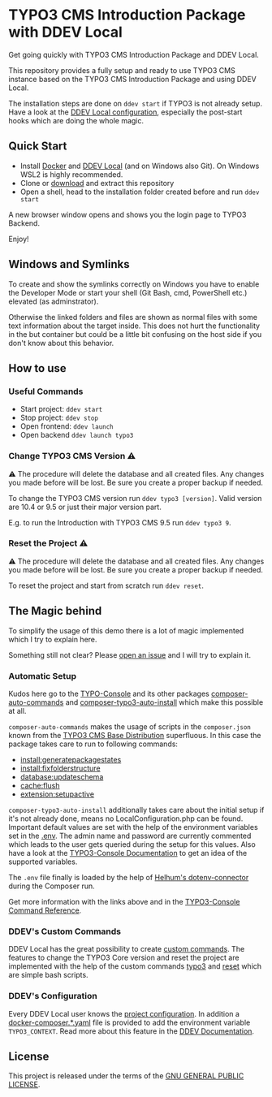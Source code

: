 # TYPO3 CMS Introduction Package with DDEV Local

Get going quickly with TYPO3 CMS Introduction Package and DDEV Local.

This repository provides a fully setup and ready to use TYPO3 CMS instance
based on the TYPO3 CMS Introduction Package and using DDEV Local.

The installation steps are done on `ddev start` if TYPO3 is not already setup.
Have a look at the [DDEV Local configuration](.ddev/config.yaml), especially
the post-start hooks which are doing the whole magic.

## Quick Start

* Install [Docker](https://docs.docker.com/#docker-products) and [DDEV Local](https://ddev.readthedocs.io/en/stable/)
  (and on Windows also Git). On Windows WSL2 is highly recommended.
* Clone or [download](https://github.com/GsTYPO3/introduction/archive/master.zip)
  and extract this repository
* Open a shell, head to the installation folder created before and run `ddev start`

A new browser window opens and shows you the login page to TYPO3 Backend.

Enjoy!

## Windows and Symlinks

To create and show the symlinks correctly on Windows you have to enable the
Developer Mode or start your shell (Git Bash, cmd, PowerShell etc.) elevated
(as adminstrator).

Otherwise the linked folders and files are shown as normal files with some text
information about the target inside. This does not hurt the functionality in
the but container but could be a little bit confusing on the host side if you
don't know about this behavior.

## How to use

### Useful Commands

* Start project: `ddev start`
* Stop project: `ddev stop`
* Open frontend: `ddev launch`
* Open backend `ddev launch typo3`

### Change TYPO3 CMS Version ⚠️

⚠️ The procedure will delete the database and all created files. Any changes you
made before will be lost. Be sure you create a proper backup if needed.

To change the TYPO3 CMS version run `ddev typo3 [version]`. Valid version are
10.4 or 9.5 or just their major version part.

E.g. to run the Introduction with TYPO3 CMS 9.5 run `ddev typo3 9`.

### Reset the Project ⚠️

⚠️ The procedure will delete the database and all created files. Any changes you
made before will be lost. Be sure you create a proper backup if needed.

To reset the project and start from scratch run `ddev reset`.

## The Magic behind

To simplify the usage of this demo there is a lot of magic implemented which I
try to explain here.

Something still not clear? Please [open an issue](https://github.com/GsTYPO3/introduction/issues/new/choose)
and I will try to explain it.

### Automatic Setup

Kudos here go to the [TYPO-Console](https://github.com/TYPO3-Console) and its
other packages [composer-auto-commands](https://github.com/TYPO3-Console/composer-auto-commands#readme)
and [composer-typo3-auto-install](https://github.com/TYPO3-Console/composer-typo3-auto-install#readme)
which make this possible at all.

`composer-auto-commands` makes the usage of scripts in the `composer.json` known
from the [TYPO3 CMS Base Distribution](https://github.com/TYPO3/TYPO3.CMS.BaseDistribution/blob/10.x/composer.json#L39-L47)
superfluous. In this case the package takes care to run to following commands:

* [install:generatepackagestates](https://docs.typo3.org/p/helhum/typo3-console/master/en-us/CommandReference/InstallGeneratepackagestates.html)
* [install:fixfolderstructure](https://docs.typo3.org/p/helhum/typo3-console/master/en-us/CommandReference/InstallFixfolderstructure.html)
* [database:updateschema](https://docs.typo3.org/p/helhum/typo3-console/master/en-us/CommandReference/DatabaseUpdateschema.html)
* [cache:flush](https://docs.typo3.org/p/helhum/typo3-console/master/en-us/CommandReference/CacheFlush.html)
* [extension:setupactive](https://docs.typo3.org/p/helhum/typo3-console/master/en-us/CommandReference/ExtensionSetupactive.html)

`composer-typo3-auto-install` additionally takes care about the initial setup if
it's not already done, means no LocalConfiguration.php can be found. Important
default values are set with the help of the environment variables set in the
[.env](.env). The admin name and password are currently commented which leads to
the user gets queried during the setup for this values. Also have a look at the
[TYPO3-Console Documentation](https://docs.typo3.org/p/helhum/typo3-console/master/en-us/CommandReference/InstallSetup.html)
to get an idea of the supported variables.

The `.env` file finally is loaded by the help of [Helhum's dotenv-connector](https://github.com/helhum/dotenv-connector#readme)
during the Composer run.

Get more information with the links above and in the [TYPO3-Console Command Reference](https://docs.typo3.org/p/helhum/typo3-console/master/en-us/CommandReference/Index.html).

### DDEV's Custom Commands

DDEV Local has the great possibility to create [custom commands](https://ddev.readthedocs.io/en/stable/users/extend/custom-commands/).
The features to change the TYPO3 Core version and reset the project are implemented
with the help of the custom commands [typo3](.ddev/commands/host/typo3) and
[reset](.ddev/commands/host/reset) which are simple bash scripts.

### DDEV's Configuration

Every DDEV Local user knows the [project configuration](.ddev/config.yaml). In
addition a [docker-composer.*.yaml](.ddev/docker-compose.environment.yaml) file is
provided to add the environment variable `TYPO3_CONTEXT`. Read more about this
feature in the [DDEV Documentation](https://ddev.readthedocs.io/en/stable/users/extend/custom-compose-files/).

## License

This project is released under the terms of the [GNU GENERAL PUBLIC LICENSE](LICENSE).
